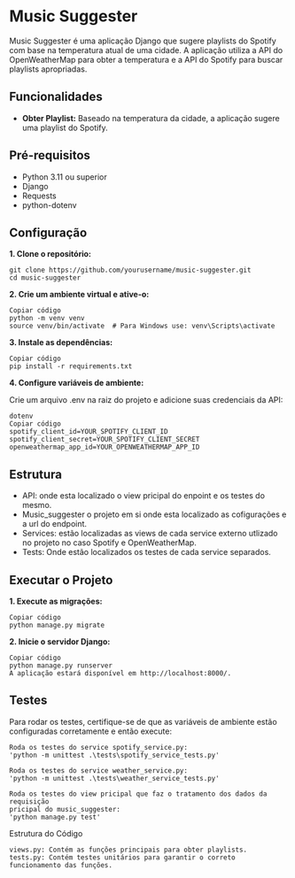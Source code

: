 
# Music Suggester

Music Suggester é uma aplicação Django que sugere playlists do Spotify com base na temperatura atual de uma cidade. A aplicação utiliza a API do OpenWeatherMap para obter a temperatura e a API do Spotify para buscar playlists apropriadas.

## Funcionalidades

- **Obter Playlist:** Baseado na temperatura da cidade, a aplicação sugere uma playlist do Spotify.

## Pré-requisitos

- Python 3.11 ou superior
- Django
- Requests
- python-dotenv

## Configuração

  **1. Clone o repositório:**

    git clone https://github.com/yourusername/music-suggester.git
    cd music-suggester

  **2. Crie um ambiente virtual e ative-o:**

    Copiar código
    python -m venv venv
    source venv/bin/activate  # Para Windows use: venv\Scripts\activate

  **3. Instale as dependências:**

    Copiar código
    pip install -r requirements.txt

  **4. Configure variáveis de ambiente:**

  Crie um arquivo .env na raiz do projeto e adicione suas credenciais da API:

    dotenv
    Copiar código
    spotify_client_id=YOUR_SPOTIFY_CLIENT_ID
    spotify_client_secret=YOUR_SPOTIFY_CLIENT_SECRET
    openweathermap_app_id=YOUR_OPENWEATHERMAP_APP_ID
  
## Estrutura
* API: onde esta localizado o view pricipal do enpoint e os testes do mesmo.
* Music_suggester o projeto em si onde esta localizado as cofigurações e a url do endpoint.
* Services: estão localizadas as views de cada service externo utlizado no projeto no caso Spotify e OpenWeatherMap.
* Tests: Onde estão localizados os testes de cada service separados.
## Executar o Projeto

**1. Execute as migrações:**

    Copiar código
    python manage.py migrate

**2. Inicie o servidor Django:**

    Copiar código
    python manage.py runserver
    A aplicação estará disponível em http://localhost:8000/.

## Testes
Para rodar os testes, certifique-se de que as variáveis de ambiente estão configuradas corretamente e então execute:

    Roda os testes do service spotify_service.py:
    'python -m unittest .\tests\spotify_service_tests.py'

    Roda os testes do service weather_service.py:
    'python -m unittest .\tests\weather_service_tests.py'
    
    Roda os testes do view pricipal que faz o tratamento dos dados da requisição 
    pricipal do music_suggester:
    'python manage.py test'

    
Estrutura do Código

    views.py: Contém as funções principais para obter playlists.
    tests.py: Contém testes unitários para garantir o correto funcionamento das funções.